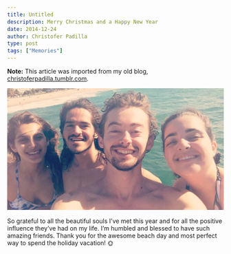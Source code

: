 ```yaml
---
title: Untitled
description: Merry Christmas and a Happy New Year
date: 2014-12-24
author: Christofer Padilla
type: post
tags: ["Memories"]
---
```


<div class="info"><b>Note:</b> This article was imported from my old blog, <a href="https://christoferpadilla.tumblr.com/post/154895887576/so-grateful-to-all-the-beautiful-souls-ive-met">christoferpadilla.tumblr.com</a>.</div>

<a href="https://www.instagram.com/p/BOZ4P8wAR06/">![Beautiful souls](/images/beautifulsouls.jpg)</a>

So grateful to all the beautiful souls I’ve met this year and for all the positive influence they’ve had on my life. I’m humbled and blessed to have such amazing friends. Thank you for the awesome beach day and most perfect way to spend the holiday vacation! 🌞

<TagLinks />

<Comments />
